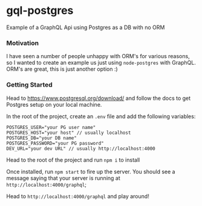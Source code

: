 # gql-postgres

Example of a GraphQL Api using Postgres as a DB with no ORM

### Motivation

I have seen a number of people unhappy with ORM's for various reasons, so I wanted to create an example us just using `node-postgres` with GraphQL. ORM's are great, this is just another option :)

### Getting Started

Head to https://www.postgresql.org/download/ and follow the docs to get Postgres setup on your local machine.

In the root of the project, create an `.env` file and add the following variables:

```
POSTGRES_USER="your PG user name"
POSTGRES_HOST="your host" // usually localhost
POSTGRES_DB="your DB name"
POSTGRES_PASSWORD="your PG password"
DEV_URL="your dev URL" // usually http://localhost:4000
```

Head to the root of the project and run `npm i` to install

Once installed, run `npm start` to fire up the server. You should see a message saying that your server is running at `http://localhost:4000/graphql`;

Head to `http://localhost:4000/graphql` and play around!
